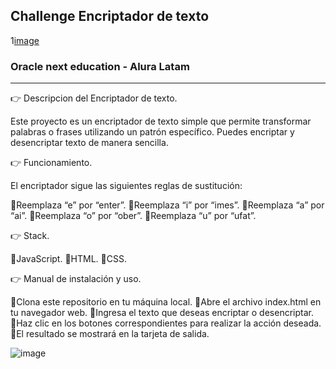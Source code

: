 ## Challenge Encriptador de texto 

1[image](https://drive.google.com/file/d/1pIKDY9SWxm4YlTLCkbD1YfxkUYtjDoR6/view?usp=drive_link)

### Oracle next education - Alura Latam

* * * * * * * * * * * * * * * * * * * * * * * * * * * * * * * * * * * * * * * * * * * * * * * * * * * 
:point_right: Descripcion del Encriptador de texto.

Este proyecto es un encriptador de texto simple que permite transformar palabras o frases utilizando un patrón específico. Puedes encriptar y desencriptar texto de manera sencilla.

:point_right: Funcionamiento.

El encriptador sigue las siguientes reglas de sustitución:

:small_orange_diamond:Reemplaza “e” por “enter”.
:small_orange_diamond:Reemplaza “i” por “imes”.
:small_orange_diamond:Reemplaza “a” por “ai”.
:small_orange_diamond:Reemplaza “o” por “ober”.
:small_orange_diamond:Reemplaza “u” por “ufat”.

:point_right: Stack.

:small_orange_diamond:JavaScript.
:small_orange_diamond:HTML.
:small_orange_diamond:CSS.

:point_right: Manual de instalación y uso.

:small_orange_diamond:Clona este repositorio en tu máquina local.
:small_orange_diamond:Abre el archivo index.html en tu navegador web.
:small_orange_diamond:Ingresa el texto que deseas encriptar o desencriptar.
:small_orange_diamond:Haz clic en los botones correspondientes para realizar la acción deseada.
:small_orange_diamond:El resultado se mostrará en la tarjeta de salida.

![image]([https://drive.google.com/file/d/1lHXlIoA25d1uuAfj-bnMyiky4_XE-z84/view?usp=sharing)

